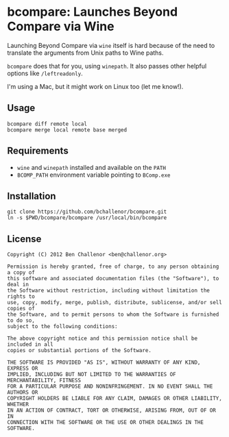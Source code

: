 bcompare: Launches Beyond Compare via Wine
==========================================

Launching Beyond Compare via `wine` itself is hard because of the need to
translate the arguments from Unix paths to Wine paths.

`bcompare` does that for you, using `winepath`. It also passes other helpful
options like `/leftreadonly`.

I'm using a Mac, but it might work on Linux too (let me know!).


Usage
-----

    bcompare diff remote local
    bcompare merge local remote base merged


Requirements
------------

- `wine` and `winepath` installed and available on the `PATH`
- `BCOMP_PATH` environment variable pointing to `BComp.exe`


Installation
------------

    git clone https://github.com/bchallenor/bcompare.git
    ln -s $PWD/bcompare/bcompare /usr/local/bin/bcompare


License
-------

    Copyright (C) 2012 Ben Challenor <ben@challenor.org>

    Permission is hereby granted, free of charge, to any person obtaining a copy of
    this software and associated documentation files (the "Software"), to deal in
    the Software without restriction, including without limitation the rights to
    use, copy, modify, merge, publish, distribute, sublicense, and/or sell copies of
    the Software, and to permit persons to whom the Software is furnished to do so,
    subject to the following conditions:

    The above copyright notice and this permission notice shall be included in all
    copies or substantial portions of the Software.

    THE SOFTWARE IS PROVIDED "AS IS", WITHOUT WARRANTY OF ANY KIND, EXPRESS OR
    IMPLIED, INCLUDING BUT NOT LIMITED TO THE WARRANTIES OF MERCHANTABILITY, FITNESS
    FOR A PARTICULAR PURPOSE AND NONINFRINGEMENT. IN NO EVENT SHALL THE AUTHORS OR
    COPYRIGHT HOLDERS BE LIABLE FOR ANY CLAIM, DAMAGES OR OTHER LIABILITY, WHETHER
    IN AN ACTION OF CONTRACT, TORT OR OTHERWISE, ARISING FROM, OUT OF OR IN
    CONNECTION WITH THE SOFTWARE OR THE USE OR OTHER DEALINGS IN THE SOFTWARE.

